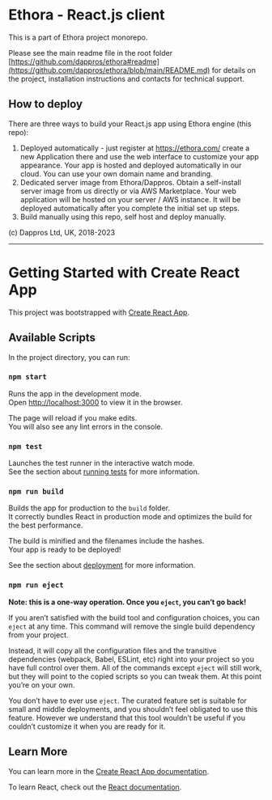 # Ethora - React.js client

This is a part of Ethora project monorepo. 

Please see the main readme file in the root folder [https://github.com/dappros/ethora#readme](https://github.com/dappros/ethora/blob/main/README.md) for details on the project, installation instructions and contacts for technical support.

## How to deploy

There are three ways to build your React.js app using Ethora engine (this repo):
1. Deployed automatically - just register at https://ethora.com/ create a new Application there and use the web interface to customize your app appearance. Your app is hosted and deployed automatically in our cloud. You can use your own domain name and branding.
2. Dedicated server image from Ethora/Dappros. Obtain a self-install server image from us directly or via AWS Marketplace. Your web application will be hosted on your server / AWS instance. It will be deployed automatically after you complete the initial set up steps.
3. Build manually using this repo, self host and deploy manually.


(c) Dappros Ltd, UK, 2018-2023

---

# Getting Started with Create React App

This project was bootstrapped with [Create React App](https://github.com/facebook/create-react-app).

## Available Scripts

In the project directory, you can run:

### `npm start`

Runs the app in the development mode.\
Open [http://localhost:3000](http://localhost:3000) to view it in the browser.

The page will reload if you make edits.\
You will also see any lint errors in the console.

### `npm test`

Launches the test runner in the interactive watch mode.\
See the section about [running tests](https://facebook.github.io/create-react-app/docs/running-tests) for more information.

### `npm run build`

Builds the app for production to the `build` folder.\
It correctly bundles React in production mode and optimizes the build for the best performance.

The build is minified and the filenames include the hashes.\
Your app is ready to be deployed!

See the section about [deployment](https://facebook.github.io/create-react-app/docs/deployment) for more information.

### `npm run eject`

**Note: this is a one-way operation. Once you `eject`, you can’t go back!**

If you aren’t satisfied with the build tool and configuration choices, you can `eject` at any time. This command will remove the single build dependency from your project.

Instead, it will copy all the configuration files and the transitive dependencies (webpack, Babel, ESLint, etc) right into your project so you have full control over them. All of the commands except `eject` will still work, but they will point to the copied scripts so you can tweak them. At this point you’re on your own.

You don’t have to ever use `eject`. The curated feature set is suitable for small and middle deployments, and you shouldn’t feel obligated to use this feature. However we understand that this tool wouldn’t be useful if you couldn’t customize it when you are ready for it.

## Learn More

You can learn more in the [Create React App documentation](https://facebook.github.io/create-react-app/docs/getting-started).

To learn React, check out the [React documentation](https://reactjs.org/).

